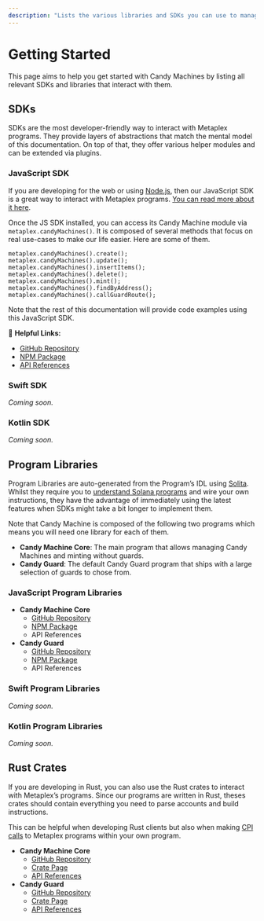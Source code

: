 ```yaml
---
description: "Lists the various libraries and SDKs you can use to manage Candy Machines."
---
```


# Getting Started

This page aims to help you get started with Candy Machines by listing all relevant SDKs and libraries that interact with them.

## SDKs

SDKs are the most developer-friendly way to interact with Metaplex programs. They provide layers of abstractions that match the mental model of this documentation. On top of that, they offer various helper modules and can be extended via plugins.

### JavaScript SDK

If you are developing for the web or using [Node.js](https://nodejs.org/en/), then our JavaScript SDK is a great way to interact with Metaplex programs. [You can read more about it here](https://github.com/metaplex-foundation/js#metaplex-javascript-sdk).

Once the JS SDK installed, you can access its Candy Machine module via `metaplex.candyMachines()`. It is composed of several methods that focus on real use-cases to make our life easier. Here are some of them.

```tsx
metaplex.candyMachines().create();
metaplex.candyMachines().update();
metaplex.candyMachines().insertItems();
metaplex.candyMachines().delete();
metaplex.candyMachines().mint();
metaplex.candyMachines().findByAddress();
metaplex.candyMachines().callGuardRoute();
```

Note that the rest of this documentation will provide code examples using this JavaScript SDK.

🔗 **Helpful Links:**

- [GitHub Repository](https://github.com/metaplex-foundation/js)
- [NPM Package](https://www.npmjs.com/package/@metaplex-foundation/js)
- [API References](https://metaplex-foundation.github.io/js/classes/js.CandyMachineClient.html)

### Swift SDK

*Coming soon.*

### Kotlin SDK

*Coming soon.*

## Program Libraries

Program Libraries are auto-generated from the Program’s IDL using [Solita](https://github.com/metaplex-foundation/solita). Whilst they require you to [understand Solana programs](/programs/understanding-programs) and wire your own instructions, they have the advantage of immediately using the latest features when SDKs might take a bit longer to implement them.

Note that Candy Machine is composed of the following two programs which means you will need one library for each of them.

- **Candy Machine Core**: The main program that allows managing Candy Machines and minting without guards.
- **Candy Guard**: The default Candy Guard program that ships with a large selection of guards to chose from.

### JavaScript Program Libraries

- **Candy Machine Core**
    - [GitHub Repository](https://github.com/metaplex-foundation/metaplex-program-library/tree/master/candy-machine-core/js)
    - [NPM Package](https://www.npmjs.com/package/@metaplex-foundation/mpl-candy-machine-core)
    - API References
- **Candy Guard**
    - [GitHub Repository](https://github.com/metaplex-foundation/mpl-candy-guard/tree/main/js)
    - [NPM Package](https://www.npmjs.com/package/@metaplex-foundation/mpl-candy-guard)
    - API References

### Swift Program Libraries

*Coming soon.*

### Kotlin Program Libraries

*Coming soon.*

## Rust Crates

If you are developing in Rust, you can also use the Rust crates to interact with Metaplex’s programs. Since our programs are written in Rust, theses crates should contain everything you need to parse accounts and build instructions.

This can be helpful when developing Rust clients but also when making [CPI calls](https://solanacookbook.com/references/programs.html#how-to-do-cross-program-invocation) to Metaplex programs within your own program.

- **Candy Machine Core**
    - [GitHub Repository](https://github.com/metaplex-foundation/metaplex-program-library/tree/master/candy-machine-core/program)
    - [Crate Page](https://crates.io/crates/mpl-candy-machine-core)
    - [API References](https://docs.rs/mpl-candy-machine-core/0.1.0/mpl_candy_machine_core/)
- **Candy Guard**
    - [GitHub Repository](https://github.com/metaplex-foundation/mpl-candy-guard)
    - [Crate Page](https://crates.io/crates/mpl-candy-guard)
    - [API References](https://docs.rs/mpl-candy-guard/0.1.0/mpl_candy_guard/)
